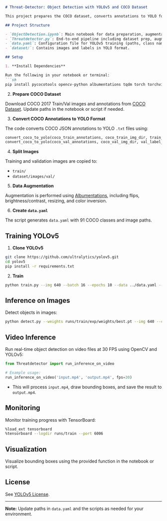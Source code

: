 ```markdown
# Threat-Detector: Object Detection with YOLOv5 and COCO Dataset

This project prepares the COCO dataset, converts annotations to YOLO format, performs data augmentation, trains a YOLOv5 model for object detection, and runs real-time video inference.

## Project Structure

- `ObjectDetection.ipynb`: Main notebook for data preparation, augmentation, training, and inference.
- `Threatdetector.py`: End-to-end pipeline including dataset prep, augmentation, training config, and video inference.
- `data.yaml`: Configuration file for YOLOv5 training (paths, class names).
- `dataset/`: Contains images and labels in YOLO format.

## Setup

1. **Install Dependencies**

Run the following in your notebook or terminal:
```sh
pip install pycocotools opencv-python albumentations tqdm torch torchvision torchaudio
```

2. **Prepare COCO Dataset**

Download COCO 2017 Train/Val images and annotations from [COCO Dataset](http://cocodataset.org/#download). Update paths in the notebook or script if needed.

3. **Convert COCO Annotations to YOLO Format**

The code converts COCO JSON annotations to YOLO `.txt` files using:
```python
convert_coco_to_yolo(coco_train_annotations, coco_train_img_dir, train_label_dir)
convert_coco_to_yolo(coco_val_annotations, coco_val_img_dir, val_label_dir)
```

4. **Split Images**

Training and validation images are copied to:
- `train/`
- `dataset/images/val/`

5. **Data Augmentation**

Augmentation is performed using [Albumentations](https://albumentations.ai/), including flips, brightness/contrast, resizing, and color inversion.

6. **Create `data.yaml`**

The script generates `data.yaml` with 91 COCO classes and image paths.

## Training YOLOv5

1. **Clone YOLOv5**
```sh
git clone https://github.com/ultralytics/yolov5.git
cd yolov5
pip install -r requirements.txt
```

2. **Train**
```sh
python train.py --img 640 --batch 16 --epochs 10 --data ../data.yaml --weights yolov5m.pt --project runs/train --name exp --device 0
```

## Inference on Images

Detect objects in images:
```sh
python detect.py --weights runs/train/exp/weights/best.pt --img 640 --conf 0.25 --source ../indoor.jpg --data ../data.yaml
```

## **Video Inference**

Run real-time object detection on video files at 30 FPS using OpenCV and YOLOv5:

```python
from Threatdetector import run_inference_on_video

# Example usage:
run_inference_on_video('input.mp4', 'output.mp4', fps=30)
```
- This will process `input.mp4`, draw bounding boxes, and save the result to `output.mp4`.

## Monitoring

Monitor training progress with TensorBoard:
```sh
%load_ext tensorboard
%tensorboard --logdir runs/train --port 6006
```

## Visualization

Visualize bounding boxes using the provided function in the notebook or script.

## License

See [YOLOv5 License](https://github.com/ultralytics/yolov5/blob/master/LICENSE).

---

**Note:** Update paths in `data.yaml` and the scripts as needed for your environment.
```
